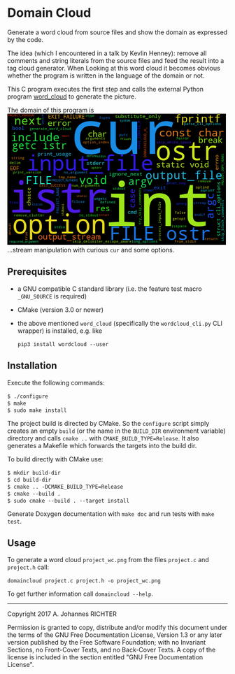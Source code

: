 Domain Cloud
========================================================================

Generate a word cloud from source files and show the domain as
expressed by the code.

The idea (which I encountered in a talk by Kevlin Henney): remove all comments
and string literals from the source files and feed the result into a tag cloud
generator.  When Looking at this word cloud it becomes obvious whether the
program is written in the language of the domain or not.

This C program executes the first step and calls the external Python program
[word_cloud](https://github.com/amueller/word_cloud) to generate the
picture.

The domain of this program is
![domaincloud word cloud picture](doc/domaincloud_wc.png)
...stream manipulation with curious `cur` and some options.

Prerequisites
------------------------------------------------------------------------

- a GNU compatible C standard library (i.e. the feature test macro
  `_GNU_SOURCE` is required)
- CMake (version 3.0 or newer)
- the above mentioned `word_cloud` (specifically the `wordcloud_cli.py` CLI
  wrapper) is installed, e.g. like

      pip3 install wordcloud --user

Installation
------------------------------------------------------------------------

Execute the following commands:

    $ ./configure
    $ make
    $ sudo make install

The project build is directed by CMake.  So the `configure` script simply
creates an empty `build` (or the name in the `BUILD_DIR` environment variable)
directory and calls `cmake ..` with `CMAKE_BUILD_TYPE=Release`.  It also
generates a Makefile which forwards the targets into the build dir.

To build directly with CMake use:

    $ mkdir build-dir
    $ cd build-dir
    $ cmake .. -DCMAKE_BUILD_TYPE=Release
    $ cmake --build .
    $ sudo cmake --build . --target install

Generate Doxygen documentation with `make doc` and run tests with `make test`.


Usage
------------------------------------------------------------------------

To generate a word cloud `project_wc.png` from the files `project.c` and
`project.h` call:

    domaincloud project.c project.h -o project_wc.png

To get further information call `domaincloud --help`.

________________________________________________________________________

Copyright 2017 A. Johannes RICHTER

Permission is granted to copy, distribute and/or modify this document
under the terms of the GNU Free Documentation License, Version 1.3
or any later version published by the Free Software Foundation;
with no Invariant Sections, no Front-Cover Texts, and no Back-Cover
Texts.  A copy of the license is included in the section entitled "GNU
Free Documentation License".
